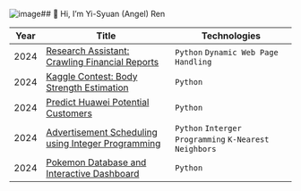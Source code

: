 ![image](https://github.com/user-attachments/assets/d570d440-62ec-47ea-94d9-f793aab6caec)## 👋 Hi, I’m Yi-Syuan (Angel) Ren

<!-- table -->
<!-- https://github.com/simple-icons/simple-icons/blob/develop/slugs.md -->
| Year | Title                                             | Technologies                   |
|------|---------------------------------------------------|--------------------------------|
| 2024 | [Research Assistant: Crawling Financial Reports](https://github.com/Angel1116/Crawling-financial-reports) |`Python` `Dynamic Web Page Handling`|
| 2024 | [Kaggle Contest: Body Strength Estimation](https://github.com/Angel1116/Kaggle-Contest-Body-Strength-Estimation) |`Python` |
| 2024 | [Predict Huawei Potential Customers](https://github.com/Angel1116/Predict-Huawei-Potential-Customers) |`Python` |
| 2024 | [Advertisement Scheduling using Integer Programming](https://github.com/Angel1116/Advertisement-Scheduling-using-Integer-Programming) |`Python` `Interger Programming` `K-Nearest Neighbors`|
| 2024 | [Pokemon Database and Interactive Dashboard](https://github.com/Angel1116/Pokemon-Database-and-Interactive-Dashboard) |`Python` |
<br>
